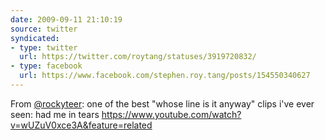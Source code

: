 ```yaml
---
date: 2009-09-11 21:10:19
source: twitter
syndicated:
- type: twitter
  url: https://twitter.com/roytang/statuses/3919720832/
- type: facebook
  url: https://www.facebook.com/stephen.roy.tang/posts/154550340627
---
```


From [@rockyteer](https://twitter.com/rockyteer/): one of the best "whose line is it anyway" clips i've ever seen: had me in tears https://www.youtube.com/watch?v=wUZuV0xce3A&feature=related